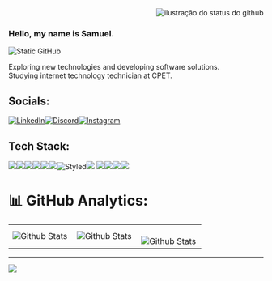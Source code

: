 
<img align='right' src="https://github-readme-stats.vercel.app/api?username=SamColt36&show_icons=true&title_color=783c00&text_color=af552e&icon_color=783c00&bg_color=eae7fd&cache_seconds=2300" alt="ilustração do status do github">
<br> 

### Hello, my name is Samuel.

<img src="https://img.shields.io/static/v1?label=Overview&message=SamColt36&color=eae7fd&style=for-the-badge&logo=GitHub" alt="Static GitHub">


Exploring new technologies and developing software solutions. <br> Studying internet technology technician at CPET.


## Socials:
[![LinkedIn](https://img.shields.io/badge/LinkedIn-0077B5?style=for-the-badge&logo=linkedin&logoColor=white)](https://linkedin.com/in/samuelssdev)[![Discord](https://img.shields.io/badge/Discord-7289DA?style=for-the-badge&logo=discord&logoColor=white)](https://discordapp.com/users/samuel_colt_1836)[![Instagram](https://img.shields.io/badge/Instagram-E4405F?style=for-the-badge&logo=instagram&logoColor=white)](https://www.instagram.com/domino_velado/) 


## Tech Stack:
![](https://img.shields.io/badge/Java-ED8B00?style=for-the-badge&logo=openjdk&logoColor=white)![](https://img.shields.io/badge/JavaScript-323330?style=for-the-badge&logo=javascript&logoColor=F7DF1E)![](https://img.shields.io/badge/jQuery-0769AD?style=for-the-badge&logo=jquery&logoColor=white)![](https://img.shields.io/badge/HTML5-E34F26?style=for-the-badge&logo=html5&logoColor=white)![](https://img.shields.io/badge/CSS3-1572B6?style=for-the-badge&logo=css3&logoColor=white)![](https://img.shields.io/badge/React-20232A?style=for-the-badge&logo=react&logoColor=61DAFB)![Styled ](https://img.shields.io/badge/styled--components-DB7093?style=for-the-badge&logo=styled-components&logoColor=white)![](https://img.shields.io/badge/tailwindcss-%2338B2AC.svg?style=for-the-badge&logo=tailwind-css&logoColor=white)
![](https://img.shields.io/badge/Microsoft_Access-A4373A?style=for-the-badge&logo=microsoft-access&logoColor=white)![](https://img.shields.io/badge/Ubuntu-E95420?style=for-the-badge&logo=ubuntu&logoColor=white)![](https://img.shields.io/badge/Windows-0078D6?style=for-the-badge&logo=windows&logoColor=white)![](https://img.shields.io/badge/Shell_Script-121011?style=for-the-badge&logo=gnu-bash&logoColor=white)
 

# 📊 GitHub Analytics:
<table>
  <tr>
    <td>
      <img
        align="left"
        src="https://github-readme-stats.vercel.app/api?username=iuricode&theme=dark&hide_border=false&include_all_commits=true"
        alt="Github Stats"
      />
    </td>
    <td>
      <img
        align="left"
        src="https://github-readme-stats.vercel.app/api/top-langs/?username=iuricode&theme=dark&hide_border=false&include_all_commits=true&count_private=true&layout=compact"
        alt="Github Stats"
      />
    </td>
    <td>
      <br />
      <img
        align="left"
        src="https://github-readme-streak-stats.herokuapp.com/?user=iuricode&theme=dark&hide_border=false"
        alt="Github Stats"
      />
    </td>
  </tr>
</table>

---
[![](https://visitcount.itsvg.in/api?id=SamColt36&icon=0&color=0)](https://visitcount.itsvg.in)

<!-- Proudly created with GPRM ( https://gprm.itsvg.in ) -->
